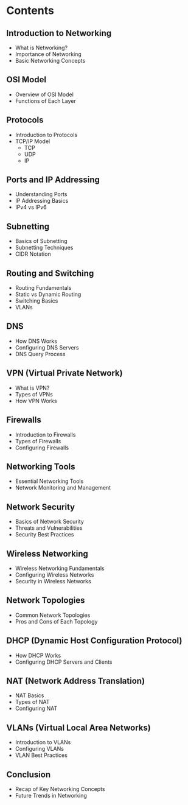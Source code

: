 # Contents

## Introduction to Networking
- What is Networking?
- Importance of Networking
- Basic Networking Concepts

## OSI Model
- Overview of OSI Model
- Functions of Each Layer

## Protocols
- Introduction to Protocols
- TCP/IP Model
  - TCP
  - UDP
  - IP

## Ports and IP Addressing
- Understanding Ports
- IP Addressing Basics
- IPv4 vs IPv6

## Subnetting
- Basics of Subnetting
- Subnetting Techniques
- CIDR Notation

## Routing and Switching
- Routing Fundamentals
- Static vs Dynamic Routing
- Switching Basics
- VLANs

## DNS
- How DNS Works
- Configuring DNS Servers
- DNS Query Process

## VPN (Virtual Private Network)
- What is VPN?
- Types of VPNs
- How VPN Works

## Firewalls
- Introduction to Firewalls
- Types of Firewalls
- Configuring Firewalls

## Networking Tools
- Essential Networking Tools
- Network Monitoring and Management

## Network Security
- Basics of Network Security
- Threats and Vulnerabilities
- Security Best Practices

## Wireless Networking
- Wireless Networking Fundamentals
- Configuring Wireless Networks
- Security in Wireless Networks

## Network Topologies
- Common Network Topologies
- Pros and Cons of Each Topology

## DHCP (Dynamic Host Configuration Protocol)
- How DHCP Works
- Configuring DHCP Servers and Clients

## NAT (Network Address Translation)
- NAT Basics
- Types of NAT
- Configuring NAT

## VLANs (Virtual Local Area Networks)
- Introduction to VLANs
- Configuring VLANs
- VLAN Best Practices

## Conclusion
- Recap of Key Networking Concepts
- Future Trends in Networking
